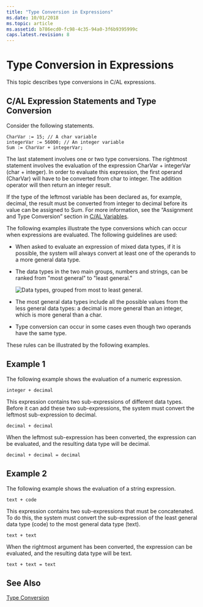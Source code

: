 ```yaml
---
title: "Type Conversion in Expressions"
ms.date: 10/01/2018
ms.topic: article
ms.assetid: b786ecd0-fc98-4c35-94a0-3f6b9395999c
caps.latest.revision: 8
---
```

# Type Conversion in Expressions
This topic describes type conversions in C/AL expressions.  

## C/AL Expression Statements and Type Conversion  
 Consider the following statements.  

```  
CharVar := 15; // A char variable  
integerVar := 56000; // An integer variable  
Sum := CharVar + integerVar;  
```  

 The last statement involves one or two type conversions. The rightmost statement involves the evaluation of the expression CharVar + integerVar \(char + integer\). In order to evaluate this expression, the first operand \(CharVar\) will have to be converted from char to integer. The addition operator will then return an integer result.  

 If the type of the leftmost variable has been declared as, for example, decimal, the result must be converted from integer to decimal before its value can be assigned to Sum. For more information, see the “Assignment and Type Conversion” section in [C/AL Variables](C-AL-Variables.md).  

 The following examples illustrate the type conversions which can occur when expressions are evaluated. The following guidelines are used:  

-   When asked to evaluate an expression of mixed data types, if it is possible, the system will always convert at least one of the operands to a more general data type.  

-   The data types in the two main groups, numbers and strings, can be ranked from "most general" to "least general."  

     ![Data types, grouped from most to least general.](media/NAV_ADG_25_Diag_22.png "NAV\_ADG\_25\_Diag\_22")  

-   The most general data types include all the possible values from the less general data types: a decimal is more general than an integer, which is more general than a char.  

-   Type conversion can occur in some cases even though two operands have the same type.  

 These rules can be illustrated by the following examples.  

## Example 1  
 The following example shows the evaluation of a numeric expression.  

```  
integer + decimal  
```  

 This expression contains two sub-expressions of different data types. Before it can add these two sub-expressions, the system must convert the leftmost sub-expression to decimal.  

```  
decimal + decimal  
```  

 When the leftmost sub-expression has been converted, the expression can be evaluated, and the resulting data type will be decimal.  

```  
decimal + decimal = decimal  
```  

## Example 2  
 The following example shows the evaluation of a string expression.  

```  
text + code  
```  

 This expression contains two sub-expressions that must be concatenated. To do this, the system must convert the sub-expression of the least general data type \(code\) to the most general data type \(text\).  

```  
text + text  
```  

 When the rightmost argument has been converted, the expression can be evaluated, and the resulting data type will be text.  

```  
text + text = text  
```  

## See Also  
 [Type Conversion](Type-Conversion.md)
